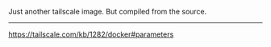 Just another tailscale image. But compiled from the source.

---

https://tailscale.com/kb/1282/docker#parameters
